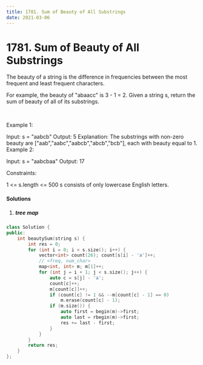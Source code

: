 ```yaml
---
title: 1781. Sum of Beauty of All Substrings
date: 2021-03-06
---
```


# 1781. Sum of Beauty of All Substrings

The beauty of a string is the difference in frequencies between the most frequent and least frequent characters.

For example, the beauty of "abaacc" is 3 - 1 = 2.
Given a string s, return the sum of beauty of all of its substrings.

 

Example 1:

Input: s = "aabcb"
Output: 5
Explanation: The substrings with non-zero beauty are ["aab","aabc","aabcb","abcb","bcb"], each with beauty equal to 1.
Example 2:

Input: s = "aabcbaa"
Output: 17
 

Constraints:

1 <= s.length <= 500
s consists of only lowercase English letters.


#### Solutions

1. ##### tree map

```c++
class Solution {
public:
    int beautySum(string s) {
        int res = 0;
        for (int i = 0; i < s.size(); i++) {
            vector<int> count(26); count[s[i] - 'a']++;
            // <freq, num_char>
            map<int, int> m; m[1]++;
            for (int j = i + 1; j < s.size(); j++) {
                auto c = s[j] - 'a';
                count[c]++;
                m[count[c]]++;
                if (count[c] != 1 && --m[count[c] - 1] == 0)
                    m.erase(count[c] - 1);
                if (m.size()) {
                    auto first = begin(m)->first;
                    auto last = rbegin(m)->first;
                    res += last - first;
                }
            }
        }
        return res;
    }
};
```